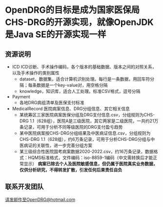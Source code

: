 # OpenDRG的目标是成为国家医保局CHS-DRG的开源实现，就像OpenJDK是Java SE的开源实现一样

## 资源说明
* ICD
ICD诊断、手术操作编码，各个版本的基础数据、版本之间的对照关系，以及手术操作的类别属性
  * dataset，数据集，适合计算机识别处理。每行是一条数据，用回车符分隔；每条数据是一个key-value对，用空格分隔
  * knowledge，知识库，适合人工处理。标准CSV格式，逗号分隔
* Payment
  * 各地DRG病组清单及医保支付标准
* MedicalRecord
医院病案信息、DRG分组信息、其它相关信息
  * 某统筹区三家医院病案医保分组及DRG支付信息.csv，分组规则为CHS-DRG 1.1（628组），医院A是三级医院，其它两家是二级医院，一共约21万条记录，可用于分析不同等级医院的DRG支付盈亏趋势
  * 某中医院病案按CHS-DRG分组结果及中医病证信息.csv，分组规则为CHS-DRG 1.1（628组），约6万条记录，可用于分析CHS-DRG分组与中医病证的关联性，进一步完善分组方案
  * 某三级综合性医院国考病案数据2020-2022.csv，约16万条记录，数据格式：HQMS标准格式，文件编码：iso-8859-1编码（中文需转换后才能正常显示）
**病案已除去个人及医院敏感信息，但仍属于医院真实业务数据，仅供分析研究，不得转发扩散，引发任何后果责任自负**

## 联系开发团队
请发邮件至OpenDRG@hotmail.com
